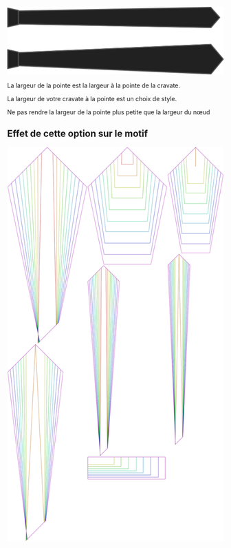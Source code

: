 ![Largeur de la pointe](tipwidth.svg)

La largeur de la pointe est la largeur à la pointe de la cravate.

La largeur de votre cravate à la pointe est un choix de style.

<Note>

Ne pas rendre la largeur de la pointe plus petite que la largeur du nœud

</Note>

## Effet de cette option sur le motif
![Cette image montre l'effet de cette option en superposant plusieurs variantes qui ont une valeur différente pour cette option](trayvon_tipwidth_sample.svg "Effet de cette option sur le motif")